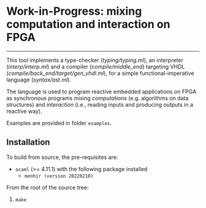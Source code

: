# Work-in-Progress: mixing computation and interaction on FPGA
-------

This tool implements a type-checker (*typing/typing.ml*), an interpreter (*interp/interp.ml*) 
and a compiler (*compile/middle_end*) targeting VHDL (*compile/back_end/target/gen_vhdl.ml*), 
for a simple functional-imperative language (*syntax/ast.ml*).

The language is used to program reactive embedded applications on FPGA as synchronous programs 
mixing *computations* (e.g. algorithms on data structures) 
and *interaction*  (i.e., reading inputs and producing outputs in a reactive way).

Examples are provided in folder `examples`.

Installation
------------

To build from source, the pre-requisites are:

* `ocaml` (>= 4.11.1) with the following package installed
  - `menhir (version 20220210)`

From the root of the source tree:

1. `make`
